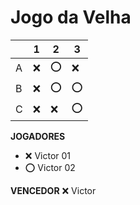 # Jogo da Velha

|   | 1 | 2 | 3 |
|---|---|---|---|
| A |  ❌ |⭕  |❌ |
| B | ❌ |  ⭕ |⭕ 
| C | ❌ |  ❌| ⭕  |

**JOGADORES**

- ❌ Victor 01 
- ⭕ Victor 02

**VENCEDOR**
❌ Victor